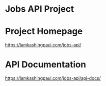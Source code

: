 # Jobs API Project

# Project Homepage

https://lamkashingpaul.com/jobs-api/

# API Documentation

https://lamkashingpaul.com/jobs-api/api-docs/
